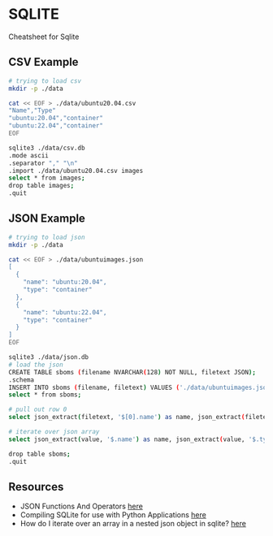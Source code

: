# SQLITE

Cheatsheet for Sqlite

## CSV Example

```sh
# trying to load csv
mkdir -p ./data

cat << EOF > ./data/ubuntu20.04.csv
"Name","Type"
"ubuntu:20.04","container"
"ubuntu:22.04","container"
EOF

sqlite3 ./data/csv.db
.mode ascii
.separator "," "\n"
.import ./data/ubuntu20.04.csv images
select * from images;
drop table images;
.quit
```

## JSON Example

```sh
# trying to load json
mkdir -p ./data

cat << EOF > ./data/ubuntuimages.json
[
  {
    "name": "ubuntu:20.04",
    "type": "container"
  },
  {
    "name": "ubuntu:22.04",
    "type": "container"
  }
]
EOF

sqlite3 ./data/json.db
# load the json
CREATE TABLE sboms (filename NVARCHAR(128) NOT NULL, filetext JSON);
.schema 
INSERT INTO sboms (filename, filetext) VALUES ('./data/ubuntuimages.json', readfile('./data/ubuntuimages.json')); 
select * from sboms;

# pull out row 0
select json_extract(filetext, '$[0].name') as name, json_extract(filetext, '$[0].type') as type from sboms;

# iterate over json array
select json_extract(value, '$.name') as name, json_extract(value, '$.type') as type from sboms s, json_each(json_extract(s.filetext, '$'));

drop table sboms;
.quit
```


## Resources

* JSON Functions And Operators [here](https://www.sqlite.org/json1.html)
* Compiling SQLite for use with Python Applications [here](https://charlesleifer.com/blog/compiling-sqlite-for-use-with-python-applications/)
* How do I iterate over an array in a nested json object in sqlite? [here](https://stackoverflow.com/questions/67814988/how-do-i-iterate-over-an-array-in-a-nested-json-object-in-sqlite)


